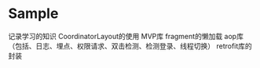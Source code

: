# Sample
记录学习的知识
CoordinatorLayout的使用
MVP库
fragment的懒加载
aop库（包括、日志、埋点、权限请求、双击检测、检测登录、线程切换）
retrofit库的封装
